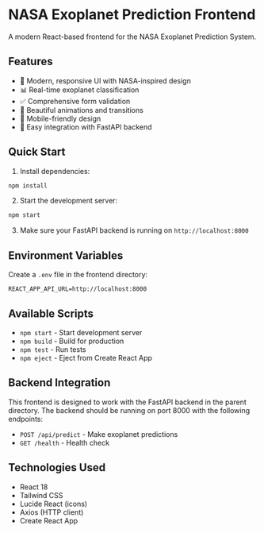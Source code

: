 # NASA Exoplanet Prediction Frontend

A modern React-based frontend for the NASA Exoplanet Prediction System.

## Features

- 🚀 Modern, responsive UI with NASA-inspired design
- 📊 Real-time exoplanet classification
- ✅ Comprehensive form validation
- 🎨 Beautiful animations and transitions
- 📱 Mobile-friendly design
- 🔧 Easy integration with FastAPI backend

## Quick Start

1. Install dependencies:
```bash
npm install
```

2. Start the development server:
```bash
npm start
```

3. Make sure your FastAPI backend is running on `http://localhost:8000`

## Environment Variables

Create a `.env` file in the frontend directory:
```
REACT_APP_API_URL=http://localhost:8000
```

## Available Scripts

- `npm start` - Start development server
- `npm build` - Build for production
- `npm test` - Run tests
- `npm eject` - Eject from Create React App

## Backend Integration

This frontend is designed to work with the FastAPI backend in the parent directory. The backend should be running on port 8000 with the following endpoints:

- `POST /api/predict` - Make exoplanet predictions
- `GET /health` - Health check

## Technologies Used

- React 18
- Tailwind CSS
- Lucide React (icons)
- Axios (HTTP client)
- Create React App
